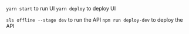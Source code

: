 `yarn start` to run UI
`yarn deploy` to deploy UI

`sls offline --stage dev` to run the API
`npm run deploy-dev` to deploy the API